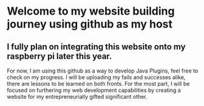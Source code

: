 # Welcome to my website building journey using github as my host
## I fully plan on integrating this website onto my raspberry pi later this year.
For now, I am using this github as a way to develop Java Plugins, feel free to check on my progress.
I will be uploading my fails and successes alike, there are lessons to be learned on both fronts. 
For the most part, I will be focused on furthering my web development capabilities by creating a website for my entrepreneurially gifted significant other. 
